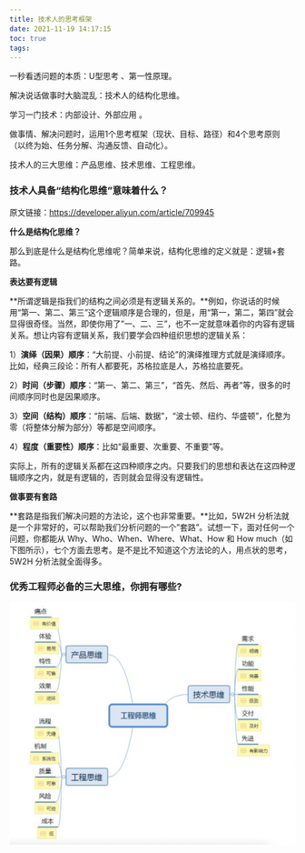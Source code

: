 ```yaml
---
title: 技术人的思考框架
date: 2021-11-19 14:17:15
toc: true
tags:
---
```




一秒看透问题的本质：U型思考 、第一性原理。

解决说话做事时大脑混乱：技术人的结构化思维。

学习一门技术：内部设计、外部应用 。

做事情、解决问题时，运用1个思考框架（现状、目标、路径）和4个思考原则（以终为始、任务分解、沟通反馈、自动化）。

技术人的三大思维：产品思维、技术思维、工程思维。



<!-- more -->



### 技术人具备“结构化思维”意味着什么？

原文链接：https://developer.aliyun.com/article/709945

**什么是结构化思维？**

那么到底是什么是结构化思维呢？简单来说，结构化思维的定义就是：逻辑+套路。

**表达要有逻辑**

**所谓逻辑是指我们的结构之间必须是有逻辑关系的。**例如，你说话的时候用“第一、第二、第三”这个逻辑顺序是合理的，但是，用“第一，第二，第四”就会显得很奇怪。当然，即使你用了”一、二、三”，也不一定就意味着你的内容有逻辑关系。想让内容有逻辑关系，我们要学会四种组织思想的逻辑关系：

1）**演绎（因果）顺序**：“大前提、小前提、结论”的演绎推理方式就是演绎顺序。比如，经典三段论：所有人都要死，苏格拉底是人，苏格拉底要死。

2）**时间（步骤）顺序**：“第一、第二、第三”，“首先、然后、再者”等，很多的时间顺序同时也是因果顺序。

3）**空间（结构）顺序**：“前端、后端、数据”，“波士顿、纽约、华盛顿”，化整为零（将整体分解为部分）等都是空间顺序。

4）**程度（重要性）顺序**：比如“最重要、次重要、不重要”等。

实际上，所有的逻辑关系都在这四种顺序之内。只要我们的思想和表达在这四种逻辑顺序之内，就是有逻辑的，否则就会显得没有逻辑性。

**做事要有套路**

**套路是指我们解决问题的方法论，这个也非常重要。**比如，5W2H 分析法就是一个非常好的，可以帮助我们分析问题的一个”套路”。试想一下，面对任何一个问题，你都能从 Why、Who、When、Where、What、How 和 How much（如下图所示），七个方面去思考。是不是比不知道这个方法论的人，用点状的思考，5W2H 分析法就全面得多。



### 优秀工程师必备的三大思维，你拥有哪些?

![image-20211119142714804](技术人的思考框架/image-20211119142714804.png)
